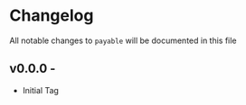 # Changelog

All notable changes to `payable` will be documented in this file

## v0.0.0 -

- Initial Tag
